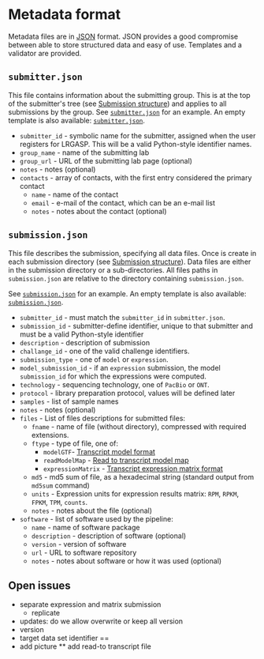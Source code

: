 # Metadata format

Metadata files are in [JSON](https://www.json.org/json-en.html) format.  JSON
provides a good compromise between able to store structured data and easy of
use.  Templates and a validator are provided.

## ``submitter.json``
This file contains information about the submitting group.  This is at the top
of the submitter's tree (see [Submission structure](submission.md)) and
applies to all submissions by the group.  See
[``submitter.json``](../examples/submitter.json) for an example.  An
empty template is also available:
[``submitter.json``](../templates/submitter.json).

* ``submitter_id`` - symbolic name for the submitter, assigned when the user registers for LRGASP.  This will be a valid Python-style identifier names.
* ``group_name`` - name of the submitting lab
* ``group_url`` - URL of the submitting lab page (optional)
* ``notes`` - notes (optional)
* ``contacts`` - array of contacts, with the first entry considered the primary contact
  * ``name`` - name of the contact
  * ``email`` - e-mail of the contact, which can be an e-mail list
  * ``notes`` - notes about the contact (optional)

## ``submission.json``
This file describes the submission, specifying all data files.  Once is create
in each submission directory (see [Submission structure](submission.md)).  Data
files are either in the submission directory or a sub-directories.  All files
paths in ``submission.json`` are relative to the directory containing  ``submission.json``.

See [``submission.json``](../metadata/submission.json) for an example.
An empty template is also available: [``submission.json``](../templates/submission.json).

* ``submitter_id`` - must match the ``submitter_id`` in ``submitter.json``.
* ``submission_id`` - submitter-define identifier, unique to that submitter and must be a valid Python-style identifier
* ``description`` - description of submission
* ``challange_id`` - one of the valid challenge identifiers. 
* ``submission_type`` - one of ``model`` or ``expression``.
* ``model_submission_id`` - if an ``expression`` submission, the model ``submission_id`` for which the expressions were computed.
* ``technology`` - sequencing technology, one of ``PacBio`` or ``ONT``.
* ``protocol`` - library preparation protocol, values will be defined later
* ``samples`` - list of sample names
* ``notes`` - notes (optional)
* ``files`` - List of files descriptions for submitted files:
  * ``fname`` - name of file (without directory), compressed with required extensions.
  * ``ftype`` - type of file, one of:
    * ``modelGTF``- [Transcript model format](model-format.md)
    * ``readModelMap`` - [Read to transcript model map](reads_transcript_map_format.md)
    * ``expressionMatrix`` - [Transcript expression matrix format](expression_matrix_format.md)
  * ``md5`` - md5 sum of file, as a hexadecimal string (standard output from ``md5sum`` command)
  * ``units`` - Expression units for expression results matrix: ``RPM``, ``RPKM``, ``FPKM``, ``TPM``, ``counts``.
  * ``notes`` - notes about the file (optional)
* ``software`` - list of software used by the pipeline:
  * ``name`` - name of software package
  * ``description`` - description of software (optional)
  * ``version`` - version of software
  * ``url``  - URL to software repository
  * ``notes`` - notes about software or how it was used (optional)
  
## Open issues
- separate expression and matrix submission 
  - replicate
- updates: do we allow overwrite or keep all version
- version 
- target data set identifier ==
- add picture 
** add read-to transcript file
